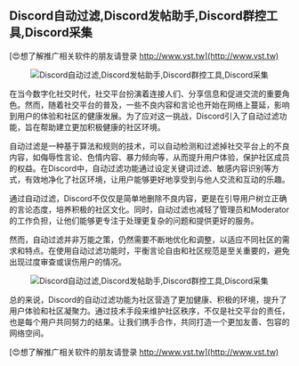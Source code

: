 ## **Discord自动过滤,Discord发帖助手,Discord群控工具,Discord采集**

[😍想了解推广相关软件的朋友请登录 http://www.vst.tw](http://www.vst.tw)

 <center><img src="https://vst.tw/MP4/tuiguang/png/5.png" alt="Discord自动过滤,Discord发帖助手,Discord群控工具,Discord采集"></center>

在当今数字化社交时代，社交平台扮演着连接人们、分享信息和促进交流的重要角色。然而，随着社交平台的普及，一些不良内容和言论也开始在网络上蔓延，影响到用户的体验和社区的健康发展。为了应对这一挑战，Discord引入了自动过滤功能，旨在帮助建立更加积极健康的社区环境。

自动过滤是一种基于算法和规则的技术，可以自动检测和过滤掉社交平台上的不良内容，如侮辱性言论、色情内容、暴力倾向等，从而提升用户体验，保护社区成员的权益。在Discord中，自动过滤功能通过设定关键词过滤、敏感内容识别等方式，有效地净化了社区环境，让用户能够更好地享受到与他人交流和互动的乐趣。

通过自动过滤，Discord不仅仅是简单地删除不良内容，更是在引导用户树立正确的言论态度，培养积极的社区文化。同时，自动过滤也减轻了管理员和Moderator的工作负担，让他们能够更专注于处理更复杂的问题和提供更好的服务。

然而，自动过滤并非万能之策，仍然需要不断地优化和调整，以适应不同社区的需求和特点。在使用自动过滤功能时，平衡言论自由和社区规范是至关重要的，避免出现过度审查或误伤用户的情况。

 <center><img src="https://vst.tw/MP4/tuiguang/png/8.png" alt="Discord自动过滤,Discord发帖助手,Discord群控工具,Discord采集"></center>

总的来说，Discord的自动过滤功能为社区营造了更加健康、积极的环境，提升了用户体验和社区凝聚力。通过技术手段来维护社区秩序，不仅是社交平台的责任，也是每个用户共同努力的结果。让我们携手合作，共同打造一个更加友善、包容的网络空间。

[😍想了解推广相关软件的朋友请登录 http://www.vst.tw](http://www.vst.tw)



